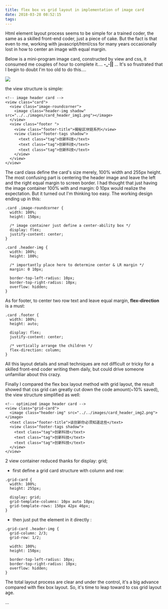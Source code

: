 ```yaml
---
title: flex box vs grid layout in implementation of image card
date: 2018-03-28 08:52:15
tags:
---
```


Html element layout process seems to be simple for a trained coder, the same as a skilled front-end coder, just a piece of cake. But the fact is that even to me, working with javascript/html/css for many years occasionally lost in how to center an image with equal margin.

Below is a mini-program image card, constructed by view and css, it consumed me couples of hour to complete it.... **-_-||** ... It's so frustrated that I begin to doubt I'm too old to do this....

![](/img/image_card.png)

the view structure is simple:

```
<!-- image header card -->
<view class="card">
  <view class="image-roundcorner">
    <image class="header-img shadow" src="../../images/card_header_img1.png"></image>
  </view>
  <view class="footer ">
    <view class="footer-title">揭秘区块链系列</view>
    <view class="footer-tags shadow">
      <text class="tag">创新科技</text>
      <text class="tag">创新科技</text>
      <text class="tag">创新科技</text>
    </view>
  </view>
</view>

```

The card class define the card's size merely, 100% width and 255px height. The most confusing part is centering the header image and leave the left and the right equal margin to screen border. I had thought that just having the image container 100% with and margin: 0 10px would realize the expectation. But it turned out I'm thinking too easy. The working design ending up in this:

```
.card .image-roundcorner {
  width: 100%;
  height: 150px;

  /* image container just define a center-ability box */
  display: flex;
  justify-content: center;
}

.card .header-img {
  width: 100%;
  height: 100%;

  /* importantly place here to determine center & LR margin */
  margin: 0 10px;

  border-top-left-radius: 10px;
  border-top-right-radius: 10px;
  overflow: hidden;
}

```

As for footer, to center two row text and leave equal margin, **flex-direction** is a must:

```
.card .footer {
  width: 100%;
  height: auto;

  display: flex;
  justify-content: center;

  /* vertically arrange the children */
  flex-direction: column;
}
```

All this layout details and small techniques are not difficult or tricky for a skilled front-end coder writing them daily, but could drive someone unfamiliar  about this crazy.

Finally I compared the flex box layout method with grid layout, the result showed that css grid can greatly cut down the code amount(~10% saved), the view structure simplified as well:

```
<!-- optimized image header card -->
<view class="grid-card">
  <image class="header-img" src="../../images/card_header_img2.png"></image>
  <text class="footer-title">谈创新你必须知道这些</text>
  <view class="footer-tags shadow">
    <text class="tag">创新科技</text>
    <text class="tag">创新科技</text>
    <text class="tag">创新科技</text>
  </view>
</view>

```

2 view container reduced thanks for display: grid;

- first define a grid card structure with column and row:
```
.grid-card {
  width: 100%;
  height: 255px;

  display: grid;
  grid-template-columns: 10px auto 10px;
  grid-template-rows: 150px 42px 46px;
}

```

- then just put the element in it directly :
```
.grid-card .header-img {
  grid-column: 2/3;
  grid-row: 1/2;

  width: 100%;
  height: 150px;

  border-top-left-radius: 10px;
  border-top-right-radius: 10px;
  overflow: hidden;
}

```

The total layout process are clear and under the control, it's a big advance compared with flex box layout. So, it's time to leap toward to css grid layout age.


...
